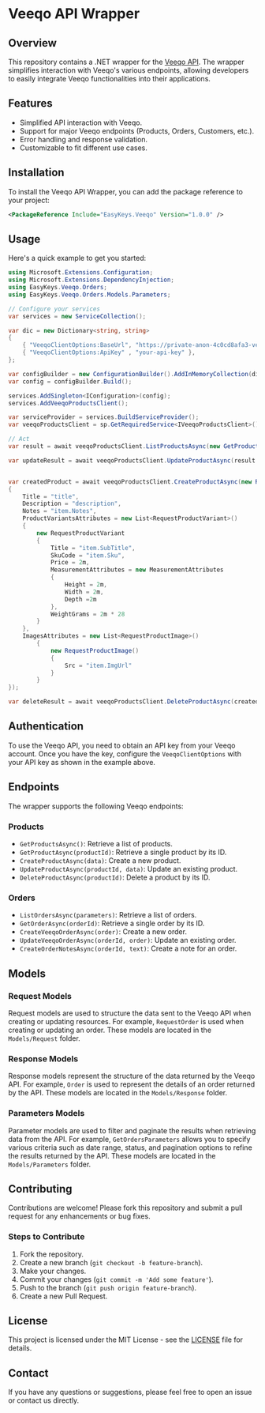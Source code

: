 # Veeqo API Wrapper

## Overview

This repository contains a .NET wrapper for the [Veeqo API](https://developer.veeqo.com/docs). The wrapper simplifies interaction with Veeqo's various endpoints, allowing developers to easily integrate Veeqo functionalities into their applications.

## Features

- Simplified API interaction with Veeqo.
- Support for major Veeqo endpoints (Products, Orders, Customers, etc.).
- Error handling and response validation.
- Customizable to fit different use cases.

## Installation

To install the Veeqo API Wrapper, you can add the package reference to your project:

```xml
<PackageReference Include="EasyKeys.Veeqo" Version="1.0.0" />
```

## Usage

Here's a quick example to get you started:

```csharp
using Microsoft.Extensions.Configuration;
using Microsoft.Extensions.DependencyInjection;
using EasyKeys.Veeqo.Orders;
using EasyKeys.Veeqo.Orders.Models.Parameters;

// Configure your services
var services = new ServiceCollection();

var dic = new Dictionary<string, string>
{
    { "VeeqoClientOptions:BaseUrl", "https://private-anon-4c0cd8afa3-veeqo.apiary-proxy.com/" },
    { "VeeqoClientOptions:ApiKey" , "your-api-key" },
};

var configBuilder = new ConfigurationBuilder().AddInMemoryCollection(dic);
var config = configBuilder.Build();

services.AddSingleton<IConfiguration>(config);
services.AddVeeqoProductsClient();

var serviceProvider = services.BuildServiceProvider();
var veeqoProductsClient = sp.GetRequiredService<IVeeqoProductsClient>();

// Act
var result = await veeqoProductsClient.ListProductsAsync(new GetProductsParameters() { Page_Size = pageSize });

var updateResult = await veeqoProductsClient.UpdateProductAsync(result.Data.First().Id, new RequestProduct() { Title = "new title" });


var createdProduct = await veeqoProductsClient.CreateProductAsync(new RequestProduct()
{
    Title = "title",
    Description = "description",
    Notes = "item.Notes",
    ProductVariantsAttributes = new List<RequestProductVariant>()
    {
        new RequestProductVariant
        {
            Title = "item.SubTitle",
            SkuCode = "item.Sku",
            Price = 2m,
            MeasurementAttributes = new MeasurementAttributes
            {
                Height = 2m,
                Width = 2m,
                Depth =2m
            },
            WeightGrams = 2m * 28
        }
    },
    ImagesAttributes = new List<RequestProductImage>()
        {
            new RequestProductImage()
            {
                Src = "item.ImgUrl"
            }
        }
});

var deleteResult = await veeqoProductsClient.DeleteProductAsync(createdProduct.Data.Id);
```

## Authentication

To use the Veeqo API, you need to obtain an API key from your Veeqo account. Once you have the key, configure the `VeeqoClientOptions` with your API key as shown in the example above.

## Endpoints

The wrapper supports the following Veeqo endpoints:

### Products

- `GetProductsAsync()`: Retrieve a list of products.
- `GetProductAsync(productId)`: Retrieve a single product by its ID.
- `CreateProductAsync(data)`: Create a new product.
- `UpdateProductAsync(productId, data)`: Update an existing product.
- `DeleteProductAsync(productId)`: Delete a product by its ID.

### Orders

- `ListOrdersAsync(parameters)`: Retrieve a list of orders.
- `GetOrderAsync(orderId)`: Retrieve a single order by its ID.
- `CreateVeeqoOrderAsync(order)`: Create a new order.
- `UpdateVeeqoOrderAsync(orderId, order)`: Update an existing order.
- `CreateOrderNotesAsync(orderId, text)`: Create a note for an order.

## Models

### Request Models

Request models are used to structure the data sent to the Veeqo API when creating or updating resources. For example, `RequestOrder` is used when creating or updating an order. These models are located in the `Models/Request` folder.

### Response Models

Response models represent the structure of the data returned by the Veeqo API. For example, `Order` is used to represent the details of an order returned by the API. These models are located in the `Models/Response` folder.

### Parameters Models

Parameter models are used to filter and paginate the results when retrieving data from the API. For example, `GetOrdersParameters` allows you to specify various criteria such as date range, status, and pagination options to refine the results returned by the API. These models are located in the `Models/Parameters` folder.

## Contributing

Contributions are welcome! Please fork this repository and submit a pull request for any enhancements or bug fixes.

### Steps to Contribute

1. Fork the repository.
2. Create a new branch (`git checkout -b feature-branch`).
3. Make your changes.
4. Commit your changes (`git commit -m 'Add some feature'`).
5. Push to the branch (`git push origin feature-branch`).
6. Create a new Pull Request.

## License

This project is licensed under the MIT License - see the [LICENSE](LICENSE) file for details.

## Contact

If you have any questions or suggestions, please feel free to open an issue or contact us directly.